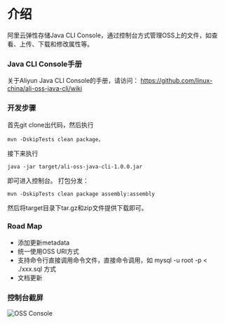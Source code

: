 介绍
====================================
阿里云弹性存储Java CLI Console，通过控制台方式管理OSS上的文件，如查看、上传、下载和修改属性等。


### Java CLI Console手册
关于Aliyun Java CLI Console的手册，请访问： https://github.com/linux-china/ali-oss-java-cli/wiki

### 开发步骤
首先git clone出代码，然后执行

    mvn -DskipTests clean package，

接下来执行

    java -jar target/ali-oss-java-cli-1.0.0.jar
即可进入控制台。
打包分发：

    mvn -DskipTests clean package assembly:assembly
然后将target目录下tar.gz和zip文件提供下载即可。


### Road Map

* 添加更新metadata
* 统一使用OSS URI方式
* 支持命令行直接调用命令文件，直接命令调用，如 mysql -u root -p < ./xxx.sql 方式
* 文档更新

### 控制台截屏
![OSS Console](https://github.com/linux-china/ali-oss-java-cli/wiki/assets/img/console_shot.png)

